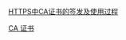 





[HTTPS中CA证书的签发及使用过程](https://www.cnblogs.com/xdyixia/p/11610102.html)

[CA 证书](https://blog.whezh.com/certification/)
